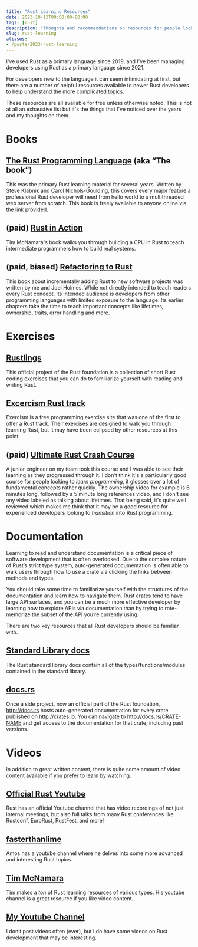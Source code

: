 ```yaml
---
title: "Rust Learning Resources"
date: 2023-10-13T00:00:00-00:00
tags: [rust]
description: "Thoughts and recommendations on resources for people looking to learn Rust"
slug: rust-learning
aliases:
- /posts/2023-rust-learning
---
```


I've used Rust as a primary language since 2019, and I've been managing
developers using Rust as a primary language since 2021.

For developers new to the language it can seem intimidating at first, but there
are a number of helpful resources available to newer Rust developers to help
understand the more complicated topics.

These resources are all available for free unless otherwise noted. This is not
at all an exhaustive list but it's the things that I've noticed over the years
and my thoughts on them.

# Books

## [The Rust Programming Language](https://doc.rust-lang.org/book/index.html) (aka “The book”)

This was the primary Rust learning material for several years. Written by Steve
Klabnik and Carol Nichols-Goulding, this covers every major feature a
professional Rust developer will need from hello world to a multithreaded web
server from scratch. This book is freely available to anyone online via the link
provided.

## (paid) [Rust in Action](https://www.manning.com/books/rust-in-action)

Tim McNamara's book walks you through building a CPU in Rust to teach
intermediate programmers how to build real systems.

## (paid, biased) [Refactoring to Rust](https://www.manning.com/books/refactoring-to-rust)

This book about incrementally adding Rust to new software projects was written
by me and Joel Holmes. While not directly intended to teach readers every Rust
concept, its intended audience is developers from other programming languages
with limited exposure to the language. Its earlier chapters take the time to
teach important concepts like lifetimes, ownership, traits, error handling and
more.

# Exercises

## [Rustlings](https://github.com/rust-lang/rustlings)

This official project of the Rust foundation is a collection of short Rust
coding exercises that you can do to familiarize yourself with reading and
writing Rust.

## [Excercism Rust track](https://exercism.org/tracks/rust)

Exercism is a free programming exercise site that was one of the first to offer
a Rust track. Their exercises are designed to walk you through learning Rust,
but it may have been eclipsed by other resources at this point.

## (paid) [Ultimate Rust Crash Course](https://www.udemy.com/course/ultimate-rust-crash-course/)

A junior engineer on my team took this course and I was able to see their
learning as they progressed through it. I don't think it's a particularly good
course for people looking to _learn programming_, it glosses over a lot of
fundamental concepts rather quickly. The ownership video for example is 6
minutes long, followed by a 5 minute long references video, and I don't see any
video labeled as talking about lifetimes. That being said, it's quite well
reviewed which makes me think that it may be a good resource for experienced
developers looking to _transition_ into Rust programming.

# Documentation

Learning to read and understand documentation is a critical piece of software
development that is often overlooked. Due to the complex nature of Rust’s strict
type system, auto-generated documentation is often able to walk users through
how to use a crate via clicking the links between methods and types.

You should take some time to familiarize yourself with the structures of the
documentation and learn how to navigate them. Rust crates tend to have large API
surfaces, and you can be a much more effective developer by learning how to
explore APIs via documentation than by trying to rote-memorize the subset of the
API you’re currently using.

There are two key resources that all Rust developers should be familiar with.

## [Standard Library docs](https://doc.rust-lang.org/std/index.html)

The Rust standard library docs contain all of the types/functions/modules
contained in the standard library.

## [docs.rs](https://docs.rs)

Once a side project, now an official part of the Rust foundation, http://docs.rs hosts
auto-generated documentation for every crate published on http://crates.io. You can
navigate to http://docs.rs/CRATE-NAME and get access to the documentation for that
crate, including past versions.

# Videos

In addition to great written content, there is quite some amount of video
content available if you prefer to learn by watching.

## [Official Rust Youtube](https://www.youtube.com/@RustVideos/playlists)

Rust has an official Youtube channel that has video recordings of not just
internal meetings, but also full talks from many Rust conferences like Rustconf,
EuroRust, RustFest, and more!

## [fasterthanlime](https://www.youtube.com/@fasterthanlime)

Amos has a youtube channel where he delves into some more advanced and
interesting Rust topics.

## [Tim McNamara](https://www.youtube.com/timClicks)

Tim makes a _ton_ of Rust learning resources of various types. His youtube
channel is a great resource if you like video content.

## [My Youtube Channel](https://www.youtube.com/@lily-mara)

I don’t post videos often (ever), but I do have some videos on Rust development
that may be interesting.
